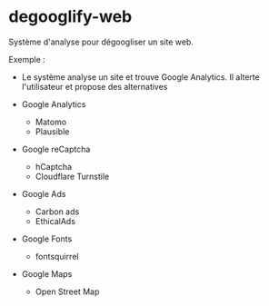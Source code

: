# degooglify-web
Système d'analyse pour dégoogliser un site web.

Exemple :
- Le système analyse un site et trouve Google Analytics. Il alterte l'utilisateur et propose des alternatives

- Google Analytics
  - Matomo
  - Plausible
- Google reCaptcha
  - hCaptcha
  - Cloudflare Turnstile
- Google Ads
  - Carbon ads
  - EthicalAds
- Google Fonts
  - fontsquirrel
- Google Maps
  - Open Street Map
